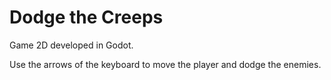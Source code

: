 # Dodge the Creeps

Game 2D developed in Godot. 

Use the arrows of the keyboard to move the player and dodge the enemies.
